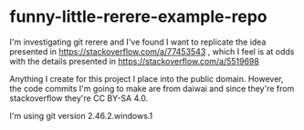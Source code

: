 # funny-little-rerere-example-repo
I'm investigating git rerere and I've found I want to replicate the idea presented in https://stackoverflow.com/a/77453543 , which I feel is at odds with the details presented in https://stackoverflow.com/a/5519698

Anything I create for this project I place into the public domain. However, the code commits I'm going to make are from daiwai and since they're from stackoverflow they're CC BY-SA 4.0.

I'm using git version 2.46.2.windows.1
